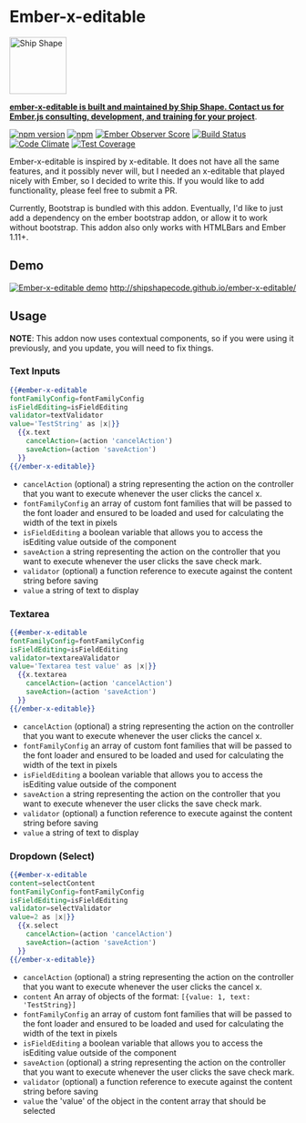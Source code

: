 # Ember-x-editable

<a href="https://shipshape.io/"><img src="http://i.imgur.com/KVqNjgO.png" alt="Ship Shape" width="100" height="100"/></a>

**[ember-x-editable is built and maintained by Ship Shape. Contact us for Ember.js consulting, development, and training for your project](https://shipshape.io/ember-consulting/)**.

[![npm version](https://badge.fury.io/js/ember-x-editable.svg)](https://badge.fury.io/js/ember-x-editable)
[![npm](https://img.shields.io/npm/dm/ember-x-editable.svg)]()
[![Ember Observer Score](http://emberobserver.com/badges/ember-x-editable.svg)](http://emberobserver.com/addons/ember-x-editable)
[![Build Status](https://travis-ci.org/shipshapecode/ember-x-editable.svg?branch=master)](https://travis-ci.org/shipshapecode/ember-x-editable)
[![Code Climate](https://codeclimate.com/github/shipshapecode/ember-x-editable/badges/gpa.svg)](https://codeclimate.com/github/shipshapecode/ember-x-editable)
[![Test Coverage](https://codeclimate.com/github/shipshapecode/ember-x-editable/badges/coverage.svg)](https://codeclimate.com/github/shipshapecode/ember-x-editable/coverage)

Ember-x-editable is inspired by x-editable. It does not have all the same features, and it possibly never will, but I needed an x-editable that played nicely with Ember, so I decided to write this. 
If you would like to add functionality, please feel free to submit a PR.

Currently, Bootstrap is bundled with this addon. Eventually, I'd like to just add a dependency on the ember bootstrap addon, or allow it to work without bootstrap. This addon also only works with HTMLBars and Ember 1.11+.

## Demo
[![Ember-x-editable demo](http://i.imgur.com/6vVQp6s.png)](http://shipshapecode.github.io/ember-x-editable/)
http://shipshapecode.github.io/ember-x-editable/

## Usage

**NOTE**: This addon now uses contextual components, so if you were using it previously, and you update, you will need to fix things.

### Text Inputs
```hbs
{{#ember-x-editable
fontFamilyConfig=fontFamilyConfig
isFieldEditing=isFieldEditing
validator=textValidator
value='TestString' as |x|}}
  {{x.text
    cancelAction=(action 'cancelAction')
    saveAction=(action 'saveAction')
  }}
{{/ember-x-editable}}
```
- ```cancelAction``` (optional) a string representing the action on the controller that you want to execute whenever the user clicks the cancel x.
- ```fontFamilyConfig``` an array of custom font families that will be passed to the font loader and ensured to be loaded and used for calculating the width of the text in pixels
- ```isFieldEditing``` a boolean variable that allows you to access the isEditing value outside of the component
- ```saveAction``` a string representing the action on the controller that you want to execute whenever the user clicks the save check mark.
- ```validator``` (optional) a function reference to execute against the content string before saving
- ```value``` a string of text to display 

### Textarea
```hbs
{{#ember-x-editable
fontFamilyConfig=fontFamilyConfig
isFieldEditing=isFieldEditing
validator=textareaValidator
value='Textarea test value' as |x|}}
  {{x.textarea
    cancelAction=(action 'cancelAction')
    saveAction=(action 'saveAction')
  }}
{{/ember-x-editable}}
```
- ```cancelAction``` (optional) a string representing the action on the controller that you want to execute whenever the user clicks the cancel x.
- ```fontFamilyConfig``` an array of custom font families that will be passed to the font loader and ensured to be loaded and used for calculating the width of the text in pixels
- ```isFieldEditing``` a boolean variable that allows you to access the isEditing value outside of the component
- ```saveAction``` a string representing the action on the controller that you want to execute whenever the user clicks the save check mark.
- ```validator``` (optional) a function reference to execute against the content string before saving
- ```value``` a string of text to display 

### Dropdown (Select)
```hbs
{{#ember-x-editable
content=selectContent
fontFamilyConfig=fontFamilyConfig
isFieldEditing=isFieldEditing
validator=selectValidator
value=2 as |x|}}
  {{x.select
    cancelAction=(action 'cancelAction')
    saveAction=(action 'saveAction')
  }}
{{/ember-x-editable}}
```
- ```cancelAction``` (optional) a string representing the action on the controller that you want to execute whenever the user clicks the cancel x.
- ```content``` An array of objects of the format: ```[{value: 1, text: 'TestString}]``` 
- ```fontFamilyConfig``` an array of custom font families that will be passed to the font loader and ensured to be loaded and used for calculating the width of the text in pixels
- ```isFieldEditing``` a boolean variable that allows you to access the isEditing value outside of the component
- ```saveAction``` (optional) a string representing the action on the controller that you want to execute whenever the user clicks the save check mark.
- ```validator``` (optional) a function reference to execute against the content string before saving
- ```value``` the 'value' of the object in the content array that should be selected
